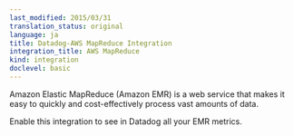 ```yaml
---
last_modified: 2015/03/31
translation_status: original
language: ja
title: Datadog-AWS MapReduce Integration
integration_title: AWS MapReduce
kind: integration
doclevel: basic
---
```




Amazon Elastic MapReduce (Amazon EMR) is a web service that makes it easy to quickly and cost-effectively process vast amounts of data.

Enable this integration to see in Datadog all your EMR metrics.
